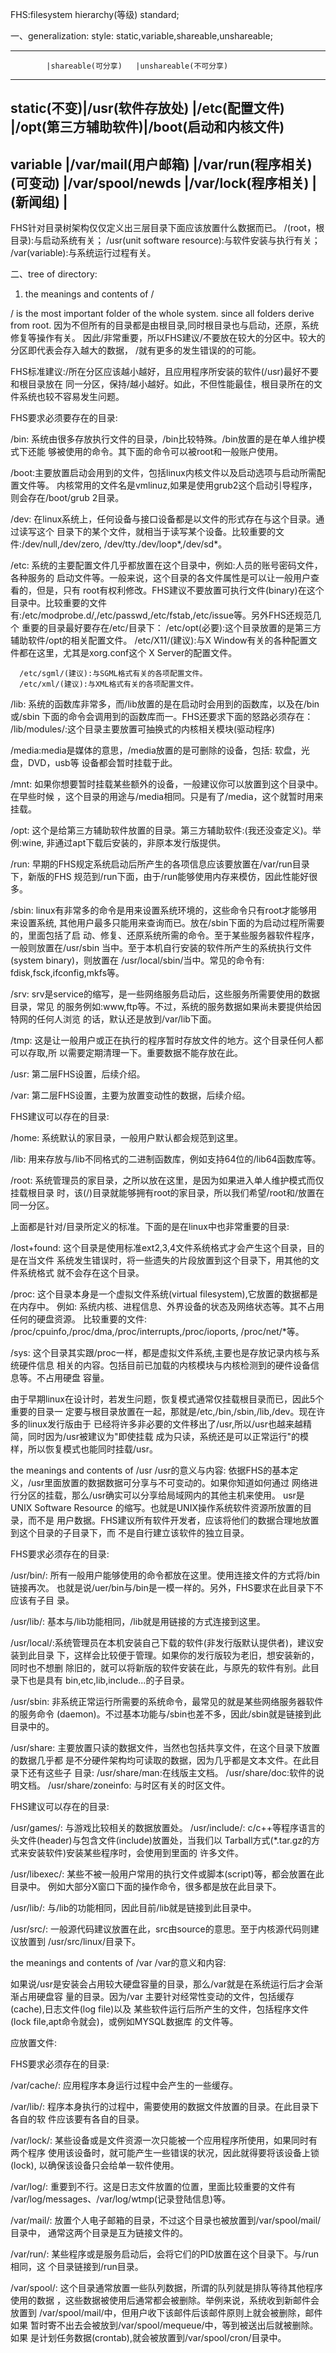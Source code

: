 FHS:filesystem hierarchy(等级) standard;

一、generalization:
style:
static,variable,shareable,unshareable;

--------------------------------------------------------
            |shareable(可分享)   |unshareable(不可分享)
-----------------------------------------------------------
static(不变)|/usr(软件存放处)    |/etc(配置文件)
            |/opt(第三方辅助软件)|/boot(启动和内核文件)
--------------------------------------------------------
variable    |/var/mail(用户邮箱) |/var/run(程序相关)
(可变动)    |/var/spool/newds    |/var/lock(程序相关)
            |(新闻组)            |
-----------------------------------------------------------


FHS针对目录树架构仅仅定义出三层目录下面应该放置什么数据而已。
/(root，根目录):与启动系统有关；
/usr(unit software resource):与软件安装与执行有关；
/var(variable):与系统运行过程有关。

二、tree of directory:
1. the meanings and contents of /

/ is the most important folder of the whole system.
since all folders derive from root.
因为不但所有的目录都是由根目录,同时根目录也与启动，还原，系统修复等操作有关。
因此/非常重要，所以FHS建议/不要放在较大的分区中。较大的分区即代表会存入越大的数据，
/就有更多的发生错误的的可能。

FHS标准建议:/所在分区应该越小越好，且应用程序所安装的软件(/usr)最好不要和根目录放在
同一分区，保持/越小越好。如此，不但性能最佳，根目录所在的文件系统也较不容易发生问题。

FHS要求必须要存在的目录:

/bin: 系统由很多存放执行文件的目录，/bin比较特殊。/bin放置的是在单人维护模式下还能
      够被使用的命令。其下面的命令可以被root和一般账户使用。


/boot:主要放置启动会用到的文件，包括linux内核文件以及启动选项与启动所需配置文件等。
      内核常用的文件名是vmlinuz,如果是使用grub2这个启动引导程序，则会存在/boot/grub
      2目录。


/dev: 在linux系统上，任何设备与接口设备都是以文件的形式存在与这个目录。通过读写这个
      目录下的某个文件，就相当于读写某个设备。比较重要的文件:/dev/null,/dev/zero,
      /dev/tty./dev/loop*,/dev/sd*。

/etc: 系统的主要配置文件几乎都放置在这个目录中，例如:人员的账号密码文件，各种服务的
      启动文件等。一般来说，这个目录的各文件属性是可以让一般用户查看的，但是，只有
      root有权利修改。FHS建议不要放置可执行文件(binary)在这个目录中。比较重要的文件
      有:/etc/modprobe.d/,/etc/passwd,/etc/fstab,/etc/issue等。另外FHS还规范几个
      重要的目录最好要存在/etc/目录下：
      /etc/opt(必要):这个目录放置的是第三方辅助软件/opt的相关配置文件。
      /etc/X11/(建议):与X Window有关的各种配置文件都在这里，尤其是xorg.conf这个
                      X Server的配置文件。

      /etc/sgml/(建议):与SGML格式有关的各项配置文件。
      /etc/xml/(建议):与XML格式有关的各项配置文件。


/lib: 系统的函数库非常多，而/lib放置的是在启动时会用到的函数库，以及在/bin或/sbin
      下面的命令会调用到的函数库而一。FHS还要求下面的怒路必须存在：
      /lib/modules/:这个目录主要放置可抽换式的内核相关模块(驱动程序)


/media:media是媒体的意思，/media放置的是可删除的设备，包括: 软盘，光盘，DVD，usb等
       设备都会暂时挂载于此。


/mnt:  如果你想要暂时挂载某些额外的设备，一般建议你可以放置到这个目录中。在早些时候
       ，这个目录的用途与/media相同。只是有了/media，这个就暂时用来挂载。


/opt:  这个是给第三方辅助软件放置的目录。第三方辅助软件:(我还没查定义)。举例:wine,
       非通过apt下载后安装的，非原本发行版提供。

/run:  早期的FHS规定系统启动后所产生的各项信息应该要放置在/var/run目录下，新版的FHS
       规范到/run下面，由于/run能够使用内存来模仿，因此性能好很多。

/sbin: linux有非常多的命令是用来设置系统环境的，这些命令只有root才能够用来设置系统,
       其他用户最多只能用来查询而已。放在/sbin下面的为启动过程所需要的，里面包括了启
       动、修复、还原系统所需的命令。至于某些服务器软件程序，一般则放置在/usr/sbin
       当中。至于本机自行安装的软件所产生的系统执行文件(system binary)，则放置在
       /usr/local/sbin/当中。常见的命令有: fdisk,fsck,ifconfig,mkfs等。


/srv:  srv是service的缩写，是一些网络服务启动后，这些服务所需要使用的数据目录，常见
       的服务例如:www,ftp等。不过，系统的服务数据如果尚未要提供给因特网的任何人浏览
       的话，默认还是放到/var/lib下面。

/tmp:  这是让一般用户或正在执行的程序暂时存放文件的地方。这个目录任何人都可以存取,所
       以需要定期清理一下。重要数据不能存放在此。


/usr:  第二层FHS设置，后续介绍。

/var:  第二层FHS设置，主要为放置变动性的数据，后续介绍。

FHS建议可以存在的目录:

/home: 系统默认的家目录，一般用户默认都会规范到这里。

/lib<qual>: 用来存放与/lib不同格式的二进制函数库，例如支持64位的/lib64函数库等。

/root: 系统管理员的家目录，之所以放在这里，是因为如果进入单人维护模式而仅挂载根目录
       时，该(/)目录就能够拥有root的家目录，所以我们希望/root和/放置在同一分区。


上面都是针对/目录所定义的标准。下面的是在linux中也非常重要的目录:

/lost+found: 这个目录是使用标准ext2,3,4文件系统格式才会产生这个目录，目的是在当文件
             系统发生错误时，将一些遗失的片段放置到这个目录下，用其他的文件系统格式
	     就不会存在这个目录。


/proc: 这个目录本身是一个虚拟文件系统(virtual filesystem),它放置的数据都是在内存中。
       例如: 系统内核、进程信息、外界设备的状态及网络状态等。其不占用任何的硬盘资源。
       比较重要的文件: /proc/cpuinfo,/proc/dma,/proc/interrupts,/proc/ioports,
       /proc/net/*等。


/sys:  这个目录其实跟/proc一样，都是虚拟文件系统,主要也是存放记录内核与系统硬件信息
       相关的内容。包括目前已加载的内核模块与内核检测到的硬件设备信息等。不占用硬盘
       容量。


由于早期linux在设计时，若发生问题，恢复模式通常仅挂载根目录而已，因此5个重要的目录一
定要与根目录放置在一起，那就是/etc,/bin,/sbin,/lib,/dev。现在许多的linux发行版由于
已经将许多非必要的文件移出了/usr,所以/usr也越来越精简，同时因为/usr被建议为"即使挂载
成为只读，系统还是可以正常运行"的模样，所以恢复模式也能同时挂载/usr。


the meanings and contents of /usr
/usr的意义与内容:
依据FHS的基本定义，/usr里面放置的数据数据可分享与不可变动的。如果你知道如何通过
网络进行分区的挂载，那么/usr确实可以分享给局域网内的其他主机来使用。
usr是UNIX Software Resource 的缩写。也就是UNIX操作系统软件资源所放置的目录，而不是
用户数据。FHS建议所有软件开发者，应该将他们的数据合理地放置到这个目录的子目录下，而
不是自行建立该软件的独立目录。

FHS要求必须存在的目录:

/usr/bin/:  所有一般用户能够使用的命令都放在这里。使用连接文件的方式将/bin链接再次。
            也就是说/uer/bin与/bin是一模一样的。另外，FHS要求在此目录下不应该有子目
	    录。


/usr/lib/:  基本与/lib功能相同，/lib就是用链接的方式连接到这里。

/usr/local/:系统管理员在本机安装自己下载的软件(非发行版默认提供者)，建议安装到此目录
            下，这样会比较便于管理。如果你的发行版较为老旧，想安装新的，同时也不想删
	    除旧的，就可以将新版的软件安装在此，与原先的软件有别。此目录下也是具有
	    bin,etc,lib,include...的子目录。


/usr/sbin:  非系统正常运行所需要的系统命令，最常见的就是某些网络服务器软件的服务命令
            (daemon)。不过基本功能与/sbin也差不多，因此/sbin就是链接到此目录中的。


/usr/share: 主要放置只读的数据文件，当然也包括共享文件，在这个目录下放置的数据几乎都
            是不分硬件架构均可读取的数据，因为几乎都是文本文件。在此目录下还有这些子
	    目录:
	    /usr/share/man:在线版主文档。
	    /usr/share/doc:软件的说明文档。
	    /usr/share/zoneinfo: 与时区有关的时区文件。


FHS建议可以存在的目录:

/usr/games/: 与游戏比较相关的数据放置处。
/usr/include/: c/c++等程序语言的头文件(header)与包含文件(include)放置处，当我们以
               Tarball方式(*.tar.gz的方式来安装软件)安装某些程序时，会使用到里面的
	       许多文件。

/usr/libexec/: 某些不被一般用户常用的执行文件或脚本(script)等，都会放置在此目录中。
               例如大部分X窗口下面的操作命令，很多都是放在此目录下。

/usr/lib<qual>/: 与/lib<qual>的功能相同，因此目前/lib<qual>就是链接到此目录中。

/usr/src/: 一般源代码建议放置在此，src由source的意思。至于内核源代码则建议放置到
           /usr/src/linux/目录下。


the meanings and contents of /var
/var的意义和内容:

如果说/usr是安装会占用较大硬盘容量的目录，那么/var就是在系统运行后才会渐渐占用硬盘容
量的目录。因为/var 主要针对经常性变动的文件，包括缓存(cache),日志文件(log file)以及
某些软件运行后所产生的文件，包括程序文件(lock file,apt命令就会)，或例如MYSQL数据库
的文件等。


应放置文件:

FHS要求必须存在的目录:

/var/cache/: 应用程序本身运行过程中会产生的一些缓存。

/var/lib/:   程序本身执行的过程中，需要使用的数据文件放置的目录。在此目录下各自的软
             件应该要有各自的目录。


/var/lock/:   某些设备或是文件资源一次只能被一个应用程序所使用，如果同时有两个程序
              使用该设备时，就可能产生一些错误的状况，因此就得要将该设备上锁(lock),
	      以确保该设备只会给单一软件使用。

/var/log/:    重要到不行。这是日志文件放置的位置，里面比较重要的文件有
             /var/log/messages、/var/log/wtmp(记录登陆信息)等。


/var/mail/:  放置个人电子邮箱的目录，不过这个目录也被放置到/var/spool/mail/目录中，
             通常这两个目录是互为链接文件的。

/var/run/:   某些程序或是服务启动后，会将它们的PID放置在这个目录下。与/run相同，这
             个目录链接到/run目录。


/var/spool/: 这个目录通常放置一些队列数据，所谓的队列就是排队等待其他程序使用的数据
             ，这些数据被使用后通常都会被删除。举例来说，系统收到新邮件会放置到
	     /var/spool/mail/中，但用户收下该邮件后该邮件原则上就会被删除，邮件如果
	     暂时寄不出去会被放到/var/spool/mequeue/中，等到被送出后就被删除。如果
	     是计划任务数据(crontab),就会被放置到/var/spool/cron/目录中。